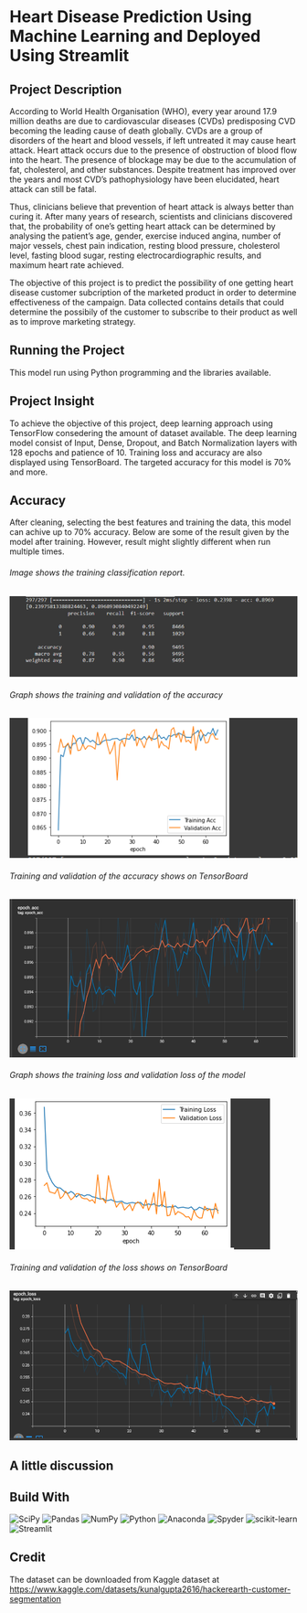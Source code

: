 # Heart Disease Prediction Using Machine Learning and Deployed Using Streamlit
 
## Project Description
 According to World Health Organisation (WHO), every year around 17.9 million deaths are due to cardiovascular diseases (CVDs) predisposing CVD becoming the leading cause of death globally. CVDs are a group of disorders of the heart and blood vessels, if left untreated it may cause heart attack. Heart attack occurs due to the presence of obstruction of blood flow into the heart. The presence of blockage may be due to the accumulation of fat, cholesterol, and other substances. Despite treatment has improved over the years and most CVD’s pathophysiology have been elucidated, heart attack can still be fatal.

 Thus, clinicians believe that prevention of heart attack is always better than curing it. After many years of research, scientists and clinicians discovered that, the probability of one’s getting heart attack can be determined by analysing the patient’s age, gender, exercise induced angina, number of major vessels, chest pain indication, resting blood pressure, cholesterol level, fasting blood sugar, resting electrocardiographic results, and maximum heart rate achieved.

The objective of this project is to predict the possibility of one getting heart disease
customer subcription of the marketed product in order to determine effectiveness of the campaign. Data collected contains details that could determine the possibily of the customer to subscribe to their product as well as to improve marketing strategy.

## Running the Project
This model run using Python programming and the libraries available.

## Project Insight
To achieve the objective of this project, deep learning approach using TensorFlow consedering the amount of dataset available. The deep learning model consist of Input, Dense, Dropout, and Batch Normalization layers with 128 epochs and patience of 10. Training loss and accuracy are also displayed using TensorBoard. The targeted accuracy for this model is 70% and more.

## Accuracy
After cleaning, selecting the best features and training the data, this model can achive up to 70% accuracy. 
Below are some of the result given by the model after training. However, result might slightly different when run multiple times.

###### Image shows the training classification report.
![Classification report](https://github.com/noorhanifah/Bank-Marketing-Campaign-Analysis/blob/main/Image/Classification_report.PNG)

###### Graph shows the training and validation of the accuracy 
![Plotted Accuracy](https://github.com/noorhanifah/Bank-Marketing-Campaign-Analysis/blob/main/Image/Plotted%20Accuracy.PNG)

###### Training and validation of the accuracy shows on TensorBoard 
![Training Accuracy](https://github.com/noorhanifah/Bank-Marketing-Campaign-Analysis/blob/main/Image/Accuracy.PNG)

###### Graph shows the training loss and validation loss of the model
![Plotted Loss](https://github.com/noorhanifah/Bank-Marketing-Campaign-Analysis/blob/main/Image/Plotted_loss.PNG)

###### Training and validation of the loss shows on TensorBoard 
![Training Loss](https://github.com/noorhanifah/Bank-Marketing-Campaign-Analysis/blob/main/Image/Loss.PNG)

## A little discussion

## Build With
 ![SciPy](https://img.shields.io/badge/SciPy-%230C55A5.svg?style=for-the-badge&logo=scipy&logoColor=%white)
 ![Pandas](https://img.shields.io/badge/pandas-%23150458.svg?style=for-the-badge&logo=pandas&logoColor=white)
 ![NumPy](https://img.shields.io/badge/numpy-%23013243.svg?style=for-the-badge&logo=numpy&logoColor=white)
 ![Python](https://img.shields.io/badge/python-3670A0?style=for-the-badge&logo=python&logoColor=ffdd54)
 ![Anaconda](https://img.shields.io/badge/Anaconda-%2344A833.svg?style=for-the-badge&logo=anaconda&logoColor=white)
 ![Spyder](https://img.shields.io/badge/Spyder-838485?style=for-the-badge&logo=spyder%20ide&logoColor=maroon)
 ![scikit-learn](https://img.shields.io/badge/scikit--learn-%23F7931E.svg?style=for-the-badge&logo=scikit-learn&logoColor=white)
 ![Streamlit](https://img.shields.io/badge/Streamlit-FF4B4B?style=for-the-badge&logo=Streamlit&logoColor=white)

## Credit
The dataset can be downloaded from Kaggle dataset at https://www.kaggle.com/datasets/kunalgupta2616/hackerearth-customer-segmentation
